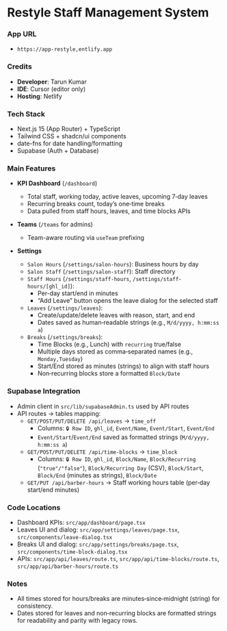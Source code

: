 # Restyle Staff Management System

### App URL
- `https://app-restyle,entlify.app`

### Credits
- **Developer**: Tarun Kumar
- **IDE**: Cursor (editor only)
- **Hosting**: Netlify

### Tech Stack
- Next.js 15 (App Router) + TypeScript
- Tailwind CSS + shadcn/ui components
- date-fns for date handling/formatting
- Supabase (Auth + Database)

### Main Features
- **KPI Dashboard** (`/dashboard`)
  - Total staff, working today, active leaves, upcoming 7‑day leaves
  - Recurring breaks count, today’s one‑time breaks
  - Data pulled from staff hours, leaves, and time blocks APIs

- **Teams** (`/teams` for admins)
  - Team-aware routing via `useTeam` prefixing

- **Settings**
  - `Salon Hours` (`/settings/salon-hours`): Business hours by day
  - `Salon Staff` (`/settings/salon-staff`): Staff directory
  - `Staff Hours` (`/settings/staff-hours`, `/settings/staff-hours/[ghl_id]`):
    - Per-day start/end in minutes
    - “Add Leave” button opens the leave dialog for the selected staff
  - `Leaves` (`/settings/leaves`):
    - Create/update/delete leaves with reason, start, and end
    - Dates saved as human‑readable strings (e.g., `M/d/yyyy, h:mm:ss a`)
  - `Breaks` (`/settings/breaks`):
    - Time Blocks (e.g., Lunch) with `recurring` true/false
    - Multiple days stored as comma‑separated names (e.g., `Monday,Tuesday`)
    - Start/End stored as minutes (strings) to align with staff hours
    - Non‑recurring blocks store a formatted `Block/Date`

### Supabase Integration
- Admin client in `src/lib/supabaseAdmin.ts` used by API routes
- API routes → tables mapping:
  - `GET/POST/PUT/DELETE /api/leaves` → `time_off`
    - Columns: `🔒 Row ID`, `ghl_id`, `Event/Name`, `Event/Start`, `Event/End`
    - `Event/Start`/`Event/End` saved as formatted strings (`M/d/yyyy, h:mm:ss a`)
  - `GET/POST/PUT/DELETE /api/time-blocks` → `time_block`
    - Columns: `🔒 Row ID`, `ghl_id`, `Block/Name`, `Block/Recurring` (`"true"/"false"`),
      `Block/Recurring Day` (CSV), `Block/Start`, `Block/End` (minutes as strings), `Block/Date`
  - `GET/PUT /api/barber-hours` → Staff working hours table (per‑day start/end minutes)

### Code Locations
- Dashboard KPIs: `src/app/dashboard/page.tsx`
- Leaves UI and dialog: `src/app/settings/leaves/page.tsx`, `src/components/leave-dialog.tsx`
- Breaks UI and dialog: `src/app/settings/breaks/page.tsx`, `src/components/time-block-dialog.tsx`
- APIs: `src/app/api/leaves/route.ts`, `src/app/api/time-blocks/route.ts`, `src/app/api/barber-hours/route.ts`

### Notes
- All times stored for hours/breaks are minutes‑since‑midnight (string) for consistency.
- Dates stored for leaves and non‑recurring blocks are formatted strings for readability and parity with legacy rows.
